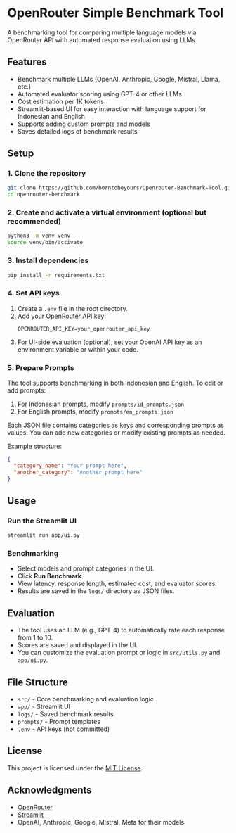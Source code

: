 # OpenRouter Simple Benchmark Tool

A benchmarking tool for comparing multiple language models via OpenRouter API with automated response evaluation using LLMs.

## Features

- Benchmark multiple LLMs (OpenAI, Anthropic, Google, Mistral, Llama, etc.)
- Automated evaluator scoring using GPT-4 or other LLMs
- Cost estimation per 1K tokens
- Streamlit-based UI for easy interaction with language support for Indonesian and English
- Supports adding custom prompts and models
- Saves detailed logs of benchmark results

## Setup

### 1. Clone the repository

```bash
git clone https://github.com/borntobeyours/Openrouter-Benchmark-Tool.git
cd openrouter-benchmark
```

### 2. Create and activate a virtual environment (optional but recommended)

```bash
python3 -m venv venv
source venv/bin/activate
```

### 3. Install dependencies

```bash
pip install -r requirements.txt
```

### 4. Set API keys

1. Create a `.env` file in the root directory.
2. Add your OpenRouter API key:
   ```
   OPENROUTER_API_KEY=your_openrouter_api_key
   ```
3. For UI-side evaluation (optional), set your OpenAI API key as an environment variable or within your code.

### 5. Prepare Prompts

The tool supports benchmarking in both Indonesian and English. To edit or add prompts:

1. For Indonesian prompts, modify `prompts/id_prompts.json`
2. For English prompts, modify `prompts/en_prompts.json`

Each JSON file contains categories as keys and corresponding prompts as values. You can add new categories or modify existing prompts as needed.

Example structure:
```json
{
  "category_name": "Your prompt here",
  "another_category": "Another prompt here"
}
```

## Usage

### Run the Streamlit UI

```bash
streamlit run app/ui.py
```

### Benchmarking

- Select models and prompt categories in the UI.
- Click **Run Benchmark**.
- View latency, response length, estimated cost, and evaluator scores.
- Results are saved in the `logs/` directory as JSON files.

## Evaluation

- The tool uses an LLM (e.g., GPT-4) to automatically rate each response from 1 to 10.
- Scores are saved and displayed in the UI.
- You can customize the evaluation prompt or logic in `src/utils.py` and `app/ui.py`.

## File Structure

- `src/` - Core benchmarking and evaluation logic
- `app/` - Streamlit UI
- `logs/` - Saved benchmark results
- `prompts/` - Prompt templates
- `.env` - API keys (not committed)

## License

This project is licensed under the [MIT License](LICENSE).

## Acknowledgments

- [OpenRouter](https://openrouter.ai)
- [Streamlit](https://streamlit.io)
- OpenAI, Anthropic, Google, Mistral, Meta for their models